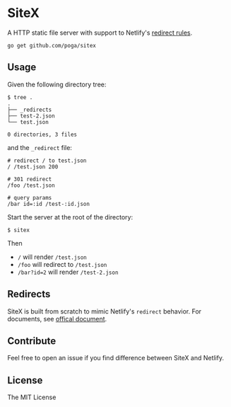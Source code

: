 # SiteX

A HTTP static file server with support to Netlify's [redirect rules](https://www.netlify.com/docs/redirects/).

`go get github.com/poga/sitex`

## Usage

Given the following directory tree:

```
$ tree .
.
├── _redirects
├── test-2.json
└── test.json

0 directories, 3 files
```

and the `_redirect` file:

```
# redirect / to test.json
/ /test.json 200

# 301 redirect
/foo /test.json

# query params
/bar id=:id /test-:id.json
```

Start the server at the root of the directory:

```
$ sitex
```

Then

* `/` will render `/test.json`
* `/foo` will redirect to `/test.json`
* `/bar?id=2` will render `/test-2.json`

## Redirects

SiteX is built from scratch to mimic Netlify's `redirect` behavior. For documents, see [offical document](https://www.netlify.com/docs/redirects/).

## Contribute

Feel free to open an issue if you find difference between SiteX and Netlify.

## License

The MIT License

